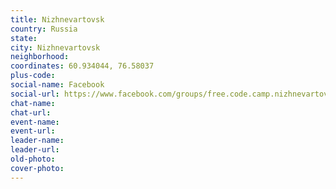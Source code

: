 ```yaml
---
title: Nizhnevartovsk
country: Russia
state: 
city: Nizhnevartovsk
neighborhood: 
coordinates: 60.934044, 76.58037
plus-code:
social-name: Facebook
social-url: https://www.facebook.com/groups/free.code.camp.nizhnevartovsk
chat-name:
chat-url:
event-name:
event-url:
leader-name:
leader-url:
old-photo: 
cover-photo:
---
```

